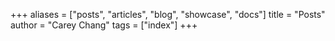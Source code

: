 +++
aliases = ["posts", "articles", "blog", "showcase", "docs"]
title = "Posts"
author = "Carey Chang"
tags = ["index"]
+++
